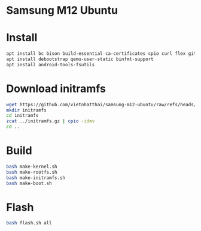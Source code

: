 # Samsung M12 Ubuntu

# Install

```bash
apt install bc bison build-essential ca-certificates cpio curl flex git kmod libssl-dev xz-utils
apt install debootstrap qemu-user-static binfmt-support
apt install android-tools-fsutils
```

# Download initramfs

```bash
wget https://github.com/vietnhatthai/samsung-m12-ubuntu/raw/refs/heads/initramfs/initramfs -o initramfs.gz
mkdir initramfs
cd initramfs
zcat ../initramfs.gz | cpio -idmv
cd ..
```

# Build

```bash
bash make-kernel.sh
bash make-rootfs.sh
bash make-initramfs.sh
bash make-boot.sh
```

# Flash

```bash
bash flash.sh all
```
